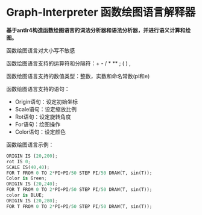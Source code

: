 # Graph-Interpreter 函数绘图语言解释器


**基于antlr4构造函数绘图语言的词法分析器和语法分析器，并进行语义计算和绘图。**

函数绘图语言对大小写不敏感

函数绘图语言支持的运算符和分隔符：+  -  /  *  **  ;  (  )  ,

函数绘图语言支持的数值类型：整数，实数和命名常数(pi和e)

函数绘图语言支持的语句：

- Origin语句：设定初始坐标
- Scale语句：设定缩放比例
- Rot语句：设定旋转角度
- For语句：绘图操作
- Color语句：设定颜色

函数绘图语言示例：

```python
ORIGIN IS (20,200);
rot IS 0;
SCALE IS(40,40);
FOR T FROM 0 TO 2*PI+PI/50 STEP PI/50 DRAW(T, sin(T));
Color is Green;
ORIGIN IS (20,240);
FOR T FROM 0 TO 2*PI+PI/50 STEP PI/50 DRAW(T, sin(T));
color is BLUE;
ORIGIN IS (20,280);
FOR T FROM 0 TO 2*PI+PI/50 STEP PI/50 DRAW(T, sin(T));
```



